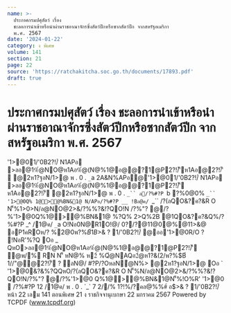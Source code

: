 ```yaml
---
name: >-
  ประกาศกรมปศุสัตว์ เรื่อง
  ชะลอการนำเข้าหรือนำผ่านราชอาณาจักรซึ่งสัตว์ปีกหรือซากสัตว์ปีก จากสหรัฐอเมริกา
  พ.ศ. 2567
date: '2024-01-22'
category: ง พิเศษ
volume: 141
section: 21
page: 22
source: 'https://ratchakitcha.soc.go.th/documents/17893.pdf'
draft: true
---
```


# ประกาศกรมปศุสัตว์ เรื่อง ชะลอการนำเข้าหรือนำผ่านราชอาณาจักรซึ่งสัตว์ปีกหรือซากสัตว์ปีก จากสหรัฐอเมริกา พ.ศ. 2567

'1>@01/'0B2?!/์ N1APอ >ลอ@1%ํ@NO@ห1Aอ%ํ@(N@%1@อ@@?1@P2?!/์'ีห1Aอ@2?!/์'ี @2ห1?ฐอN/1>@ พ . 0 . `_`a 2A&N%APอ@'1>@01/'0B2?!/์ N1APอ >ลอ@1%ํ@NO@ห1Aอ%ํ@(N@%1@อ@@?1@P2?!/์'ี ห1Aอ@2?!/์'ี @2ห1?ฐอN/1>@ พ . 0 . `_`` ล/?%#?P `b ?%0@0% `_`` '1>@0Q% 1@>@%BN&1@ N/APอ/?%#?P __ !Bล@ค/ `_`` /?(ลQO&?ค?&R O N'็%1>0>N/ล@NO@2>&/?%%?&!?QO!N /?%"? @/?%'1>@0Q%1@>@%BN&1@ %?Q% 2>Q%2B @1QO&?ค?&Q%/?%#?P _^ /1@ค/ `_`a O!Nอ0N@R1O!@/ 0?/?@11@0@%@11>&@ อP1คROห/? %2@0พ?%$B์1B%O1 (Highly Pathogenic Avian Influenza : HPAI) %> H5N1 ใน พAQ%#?Pอ2ห1?ฐอN/1>@ @อค์@12B.@พ2?!/์Pล (World Organisation for Animal Health : WOAH) @PP1ค1>&@ 2?!/์ ? ลN@/2@/@1"Oพ1N1>@0 R'อ0N@/O@/@R O P 0/?2@Nห!B2ํ@ค?ญ/@@@1NคลAPอ%0O@02?!/์'N/0ห1Aอ2?!/์#?PN'็%พ@ห>%ํ@P1คห1Aอ @อ2?!/์@P'N/0ห1Aอ!@0P 0P1ค1>&@ 2?!/์ ? ลN@/R'0?#Oอ#?P!N@ N Oล>NพAPอN'็%@1'Oอ?% R/NQหOP1ค1>&@ 2?!/์ ? ลN@/Oพ1N1>@0NO@/@ @P>2N(ล1>#&!Nอ@1Nล?Q02?!/์'ีOล>2B.@พ อ'1>@%Q%'1>N#0 อ@0?0อํ@%@!@/ค/@/Q%/@!1@ ` /11คห%@P Oล>/@!1@ aa OหNพ1>1@&?ญญ?!> P1ค1>&@ 2?!/์ พ . 0 . `__b อ$>& ? 1/'0B2?!/์ @ออ'1>@0R/O ? !NอR'%?Q Oอ _ QหO>ลอ@1%ํ@NO@ห1Aอ%ํ@(N@%1@อ@@?1@P2?!/์'ี ํ@พ/% RN N'็ หN@% ห2์ %Qํ@NAQอ2ํ@ห1?&(2/พ?%$B์ 1//"@@2?!/์'ี ? ลN@/ #?P/?OหลNํ@N%> @2ห1?ฐอN/1>@ Oอ ` '1>@0&?&%?QQหO/?(ลQO&?ค?&R O N'็%N/ล@NO@2>&/?%%?&!?QO!N/?%"? @/?%'1>@0 Q%1@>@%BN&1@N'็%!O%R' '1>@0  /?%#?P 12 /1@ค/ พ . 0 . `_` 7 2//% 1?!%/?คล@%%#์ อ$>& ? 1/'0B2?!/์ หน้า 22 เลม 141 ตอนพิเศษ 21 ง ราชกิจจานุเบกษา 22 มกราคม 2567 Powered by TCPDF (www.tcpdf.org)
